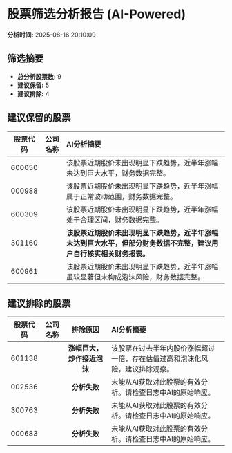 # 股票筛选分析报告 (AI-Powered)

**分析时间:** 2025-08-16 20:10:09

## 筛选摘要

- **总分析股票数:** 9
- **建议保留:** 5
- **建议排除:** 4

## 建议保留的股票

| 股票代码 | 公司名称 | AI分析摘要 |
|:---:|:---:|:---|
| 600050 |  | 该股票近期股价未出现明显下跌趋势，近半年涨幅未达到巨大水平，财务数据完整。 |
| 000988 |  | 该股票近期股价未出现明显下跌趋势，近半年涨幅属于正常波动范围，财务数据完整。 |
| 600309 |  | 该股票近期股价未出现明显下跌趋势，近半年涨幅处于合理区间，财务数据完整。 |
| 301160 |  | **该股票近期股价未出现明显下跌趋势，近半年涨幅未达到巨大水平，但部分财务数据不完整，建议用户自行核实相关财务报表。** |
| 600961 |  | 该股票近期股价未出现明显下跌趋势，近半年涨幅虽较显著但未构成泡沫风险，财务数据完整。 |

## 建议排除的股票

| 股票代码 | 公司名称 | 排除原因 | AI分析摘要 |
|:---:|:---:|:---:|:---|
| 601138 |  | **涨幅巨大，炒作接近泡沫** | 该股票在过去半年内股价涨幅超过一倍，存在估值过高和泡沫化风险，建议排除观察。 |
| 002536 |  | **分析失败** | 未能从AI获取对此股票的有效分析。请检查日志中AI的原始响应。 |
| 300763 |  | **分析失败** | 未能从AI获取对此股票的有效分析。请检查日志中AI的原始响应。 |
| 000683 |  | **分析失败** | 未能从AI获取对此股票的有效分析。请检查日志中AI的原始响应。 |
